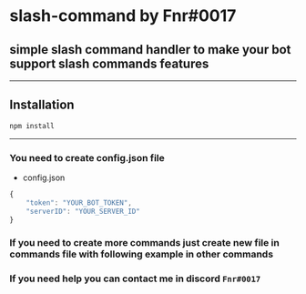 # slash-command by Fnr#0017

## simple slash command handler to make your bot support slash commands features

---

## Installation

```sh
npm install
```

---
### You need to create config.json file

- config.json
```js
{
    "token": "YOUR_BOT_TOKEN",
    "serverID": "YOUR_SERVER_ID"
}
```
### If you need to create more commands just create new file in commands file with following example in other commands

### If you need help you can contact me in discord `Fnr#0017`
